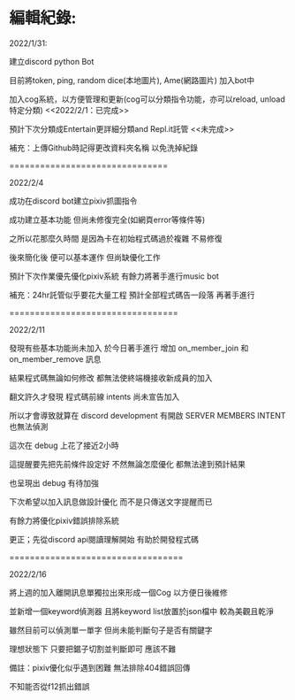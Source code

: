 編輯紀錄:
==============================

2022/1/31:

建立discord python Bot

目前將token, ping, random dice(本地圖片), Ame(網路圖片) 加入bot中

加入cog系統，以方便管理和更新(cog可以分類指令功能，亦可以reload, unload特定分類)  <<2022/2/1：已完成>>

預計下次分類成Entertain更詳細分類and Repl.it託管 <<未完成>>

補充：上傳Github時記得更改資料夾名稱 以免洗掉紀錄

===============================

2022/2/4

成功在discord bot建立pixiv抓圖指令

成功建立基本功能 但尚未修復完全(如網頁error等條件等)

之所以花那麼久時間 是因為卡在初始程式碼過於複雜 不易修復

後來簡化後 便可以基本運作 但尚缺優化工作

預計下次作業優先優化pixiv系統 有餘力將著手進行music bot

補充：24hr託管似乎要花大量工程 預計全部程式碼告一段落 再著手進行

=================================

2022/2/11

發現有些基本功能尚未加入 於今日著手進行 增加 on_member_join 和 on_member_remove 訊息

結果程式碼無論如何修改 都無法使終端機接收新成員的加入

翻文許久才發現 程式碼前線 intents 尚未宣告加入 

所以才會導致就算在 discord development 有開啟 SERVER MEMBERS INTENT 也無法偵測

這次在 debug 上花了接近2小時 

這提醒要先把先前條件設定好 不然無論怎麼優化 都無法達到預計結果

也呈現出 debug 有待加強

下次希望以加入訊息做設計優化 而不是只傳送文字提醒而已

有餘力將優化pixiv錯誤排除系統

更正；先從discord api閱讀理解開始 有助於開發程式碼

==================================

2022/2/16

將上週的加入離開訊息單獨拉出來形成一個Cog 以方便日後維修

並新增一個keyword偵測器 且將keyword list放置於json檔中 較為美觀且乾淨

雖然目前可以偵測單一單字 但尚未能判斷句子是否有關鍵字

理想狀態下 只要把鋸子切割並判斷即可 應該不難

備註：pixiv優化似乎遇到困難 無法排除404錯誤回傳

不知能否從f12抓出錯誤
